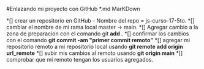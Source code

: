 
#Enlazando mi proyecto con GitHub
*.md MarKDown

*[] crear un repositorio en GitHub  -  Nombre del repo =  js-curso-17-5to.
*[] cambiar el nombre de mi rama local master -> main.
*[] Agregar cambio a la zona de preparacion con el comando git **add   .**
*[] confirmar los cambios con el comando  **git commit -am "primer commit remoto"**
*[] agregar mi repositorio remoto a mi repositorio local usando 
**git remote add origin url_remote**
*[] subir mis cambios al remoto usando **git origin main**
*[] comprobar que mi remoto tengan los usuarios agregados.

